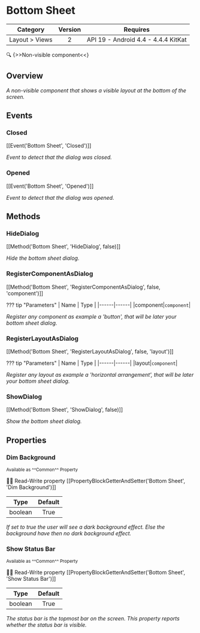 # Bottom Sheet

| Category | Version | Requires |
|:--------:|:-------:|:--------:|
|Layout > Views|2|API 19 - Android 4.4 - 4.4.4 KitKat|

:mag: {>>Non-visible component<<}

## Overview

_A non-visible component that shows a visible layout at the bottom of the screen._

## Events

### Closed

[[Event('Bottom Sheet', 'Closed')]]

_Event to detect that the dialog was closed._

### Opened

[[Event('Bottom Sheet', 'Opened')]]

_Event to detect that the dialog was opened._

## Methods

### HideDialog

[[Method('Bottom Sheet', 'HideDialog', false)]]

_Hide the bottom sheet dialog._

### RegisterComponentAsDialog

[[Method('Bottom Sheet', 'RegisterComponentAsDialog', false, 'component')]]

??? tip "Parameters"
    | Name | Type |
    |------|------|
    |component|`component`|


_Register any component as example a 'button', that will be later your bottom sheet dialog._

### RegisterLayoutAsDialog

[[Method('Bottom Sheet', 'RegisterLayoutAsDialog', false, 'layout')]]

??? tip "Parameters"
    | Name | Type |
    |------|------|
    |layout|`component`|


_Register any layout as example a 'horizontal arrangement', that will be later your bottom sheet dialog._

### ShowDialog

[[Method('Bottom Sheet', 'ShowDialog', false)]]

_Show the bottom sheet dialog._

## Properties

### Dim Background

<small>Available as ^^Common^^ Property</small>

:eyes::pencil: Read-Write property
[[PropertyBlockGetterAndSetter('Bottom Sheet', 'Dim Background')]]

| Type | Default |
|:----:|:-------:|
|boolean|True|

_If set to true the user will see a dark background effect. Else the background have then no dark background effect._

### Show Status Bar

<small>Available as ^^Common^^ Property</small>

:eyes::pencil: Read-Write property
[[PropertyBlockGetterAndSetter('Bottom Sheet', 'Show Status Bar')]]

| Type | Default |
|:----:|:-------:|
|boolean|True|

_The status bar is the topmost bar on the screen. This property reports whether the status bar is visible._